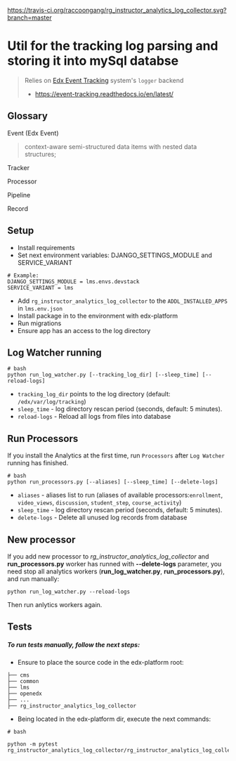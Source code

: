 https://travis-ci.org/raccoongang/rg_instructor_analytics_log_collector.svg?branch=master

# Util for the tracking log parsing and storing it into mySql databse 

> Relies on [Edx Event Tracking](https://github.com/edx/event-tracking) system's `logger` backend
> - https://event-tracking.readthedocs.io/en/latest/

## Glossary

Event (Edx Event)
> context-aware semi-structured data items with nested data structures;

Tracker
>

Processor
>

Pipeline
>

Record
>

## Setup

* Install requirements
* Set next environment variables: DJANGO_SETTINGS_MODULE and SERVICE_VARIANT
```
# Example:
DJANGO_SETTINGS_MODULE = lms.envs.devstack
SERVICE_VARIANT = lms
```
* Add `rg_instructor_analytics_log_collector` to the `ADDL_INSTALLED_APPS` in `lms.env.json`
* Install package in to the environment with edx-platform
* Run migrations
* Ensure app has an access to the log directory

## Log Watcher running

```
# bash
python run_log_watcher.py [--tracking_log_dir] [--sleep_time] [--reload-logs]
```
- `tracking_log_dir` points to the log directory (default: `/edx/var/log/tracking`)
- `sleep_time` - log directory rescan period (seconds, default: 5 minutes).
- `reload-logs` - Reload all logs from files into database

## Run Processors
If you install the Analytics at the first time, run `Processors` after `Log Watcher` running has finished.

```
# bash
python run_processors.py [--aliases] [--sleep_time] [--delete-logs]
```
- `aliases` - aliases list to run (aliases of available processors:`enrollment`, `video_views`, `discussion`, `student_step`, `course_activity`)
- `sleep_time` - log directory rescan period (seconds, default: 5 minutes).
- `delete-logs` - Delete all unused log records from database

## New processor
If you add new processor to *rg_instructor_analytics_log_collector* and **run_processors.py** worker has runned with **--delete-logs** parameter, you need stop all analytics workers (**run_log_watcher.py**, **run_processors.py**),
and run manually:
```
python run_log_watcher.py --reload-logs
```
Then run anlytics workers again.

## Tests

##### To run tests manually, follow the next steps:
* Ensure to place the source code in the edx-platform root:
```
├── cms
├── common
├── lms
├── openedx
├── ...
├── rg_instructor_analytics_log_collector
```

* Being located in the edx-platform dir, execute the next commands: 
```
# bash

python -m pytest rg_instructor_analytics_log_collector/rg_instructor_analytics_log_collector/tests/processors
```
